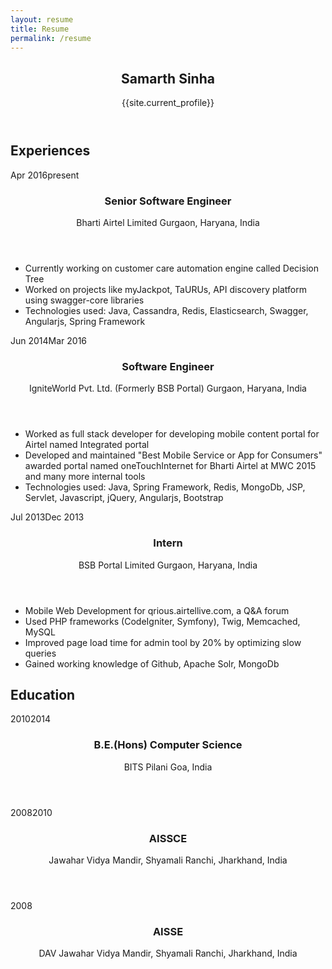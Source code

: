 ```yaml
---
layout: resume
title: Resume
permalink: /resume
---
```

<section id="main">
    <header id="title">
        <h1>Samarth Sinha</h1>
        <span class="subtitle">{{site.current_profile}}</span>
    </header>
    <section class="main-block">
        <h2>
            <i class="fa fa-suitcase"></i> Experiences
        </h2>
        <section class="blocks">
            <div class="date">
                <span>Apr 2016</span><span>present</span>
            </div>
            <div class="decorator">
            </div>
            <div class="details">
                <header>
                    <h3>Senior Software Engineer</h3>
                    <span class="place">Bharti Airtel Limited</span>
                    <span class="location">Gurgaon, Haryana, India</span>
                </header>
                <div>
                    <ul>
                        <li>Currently working on customer care automation engine called Decision Tree</li>
                        <li>Worked on projects like myJackpot, TaURUs, API discovery platform using swagger-core libraries</li>
                        <li> Technologies used: Java, Cassandra, Redis, Elasticsearch, Swagger, Angularjs, Spring
                             Framework</li>
                    </ul>
                </div>
            </div>
        </section>
        <section class="blocks">
            <div class="date">
                <span>Jun 2014</span><span>Mar 2016</span>
            </div>
            <div class="decorator">
            </div>
            <div class="details">
                <header>
                    <h3>Software Engineer</h3>
                    <span class="place">IgniteWorld Pvt. Ltd. (Formerly BSB Portal)</span>
                    <span class="location">Gurgaon, Haryana, India</span>
                </header>
                <div>
                    <ul>
                        <li> Worked as full stack developer for developing mobile content portal for Airtel named Integrated portal
                             </li>
                        <li> Developed and maintained "Best Mobile Service or App for Consumers" awarded portal named
                             oneTouchInternet for Bharti Airtel at MWC 2015
                            and many more internal tools</li>
                        <li>Technologies used: Java, Spring Framework, Redis, MongoDb, JSP, Servlet, Javascript, jQuery, Angularjs,
                            Bootstrap</li>
                    </ul>
                </div>
            </div>
        </section>
        <section class="blocks">
            <div class="date">
                <span>Jul 2013</span><span>Dec 2013</span>
            </div>
            <div class="decorator">
            </div>
            <div class="details">
                <header>
                    <h3>Intern</h3>
                    <span class="place">BSB Portal Limited</span>
                    <span class="location">Gurgaon, Haryana, India</span>
                </header>
                <div>
                    <ul>
                        <li>Mobile Web Development for qrious.airtellive.com, a Q&A forum</li>
                        <li>Used PHP frameworks (CodeIgniter, Symfony), Twig, Memcached, MySQL</li>
                        <li>Improved page load time for admin tool by 20% by optimizing slow queries</li>
                        <li>Gained working knowledge of Github, Apache Solr, MongoDb</li>
                    </ul>
                </div>
            </div>
        </section>
    </section>
    <!--<section class="main-block">
        <h2>
            <i class="fa fa-folder-open"></i> Selected Projects
        </h2>
        <section class="blocks">
            <div class="date">
                <span>2015</span><span>2016</span>
            </div>
            <div class="decorator">
            </div>
            <div class="details">
                <header>
                    <h3>Some Project 1</h3>
                    <span class="place">Some workplace</span>
                </header>
                <div>
                    <ul>
                        <li>Lorem ipsum dolor sit amet, consectetur adipiscing elit</li>
                        <li>Lorem ipsum dolor sit amet, consectetur adipiscing elit. Proin nec mi ante. Etiam odio eros, placerat eu metus id, gravida eleifend odio. Vestibulum dapibus pharetra odio, egestas ullamcorper ipsum congue ac</li>
                        <li>Lorem ipsum dolor sit amet, consectetur adipiscing elit. Proin nec mi ante. Etiam odio eros, placerat eu metus id, gravida eleifend odio</li>
                    </ul>
                </div>
            </div>
        </section>
        <section class="blocks">
            <div class="date">
                <span>2014</span><span>2015</span>
            </div>
            <div class="decorator">
            </div>
            <div class="details">
                <header>
                    <h3>Some Project 2</h3>
                    <span class="place">Some workplace</span>
                </header>
                <div>
                    <ul>
                        <li>Lorem ipsum dolor sit amet, consectetur adipiscing elit. Proin nec mi ante. Etiam odio eros, placerat eu metus id, gravida eleifend odio. Vestibulum dapibus pharetra odio, egestas ullamcorper ipsum congue ac. Maecenas viverra tortor eget convallis vestibulum. Donec pulvinar venenatis est, non sollicitudin metus laoreet sed. Fusce tincidunt felis nec neque aliquet porttitor</li>
                    </ul>
                </div>
            </div>
        </section>
        <section class="blocks">
            <div class="date">
                <span>2014</span>
            </div>
            <div class="decorator">
            </div>
            <div class="details">
                <header>
                    <h3>Some Project 3</h3>
                    <span class="place">Some workplace</span>
                </header>
                <div>
                    <ul>
                        <li>Lorem ipsum dolor sit amet, consectetur adipiscing elit. Proin nec mi ante. Etiam odio eros, placerat eu metus id, gravida eleifend odio</li>
                    </ul>
                </div>
            </div>
        </section>
    </section>-->
    <section class="main-block concise">
        <h2>
            <i class="fa fa-graduation-cap"></i> Education
        </h2>
        <section class="blocks">
            <div class="date">
                <span>2010</span><span>2014</span>
            </div>
            <div class="decorator">
            </div>
            <div class="details">
                <header>
                    <h3>B.E.(Hons) Computer Science</h3>
                    <span class="place">BITS Pilani</span>
                    <span class="location">Goa, India</span>
                </header>
                <!--<div>Pursued Bachelor of Engineering in Computer Science</div>-->
            </div>
        </section>
        <section class="blocks">
            <div class="date">
                <span>2008</span><span>2010</span>
            </div>
            <div class="decorator">
            </div>
            <div class="details">
                <header>
                    <h3>AISSCE</h3>
                    <span class="place">Jawahar Vidya Mandir, Shyamali</span>
                    <span class="location">Ranchi, Jharkhand, India</span>
                </header>
                <!--<div>President's Scholarship</div>-->
            </div>
        </section>
        <section class="blocks">
            <div class="date">
                <span>2008</span>
            </div>
            <div class="decorator">
            </div>
            <div class="details">
                <header>
                    <h3>AISSE</h3>
                    <span class="place">DAV Jawahar Vidya Mandir, Shyamali</span>
                    <span class="location">Ranchi, Jharkhand, India</span>
                </header>
                <!--<div>President's Scholarship</div>-->
            </div>
        </section>
    </section>
</section>

